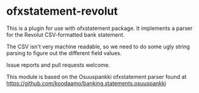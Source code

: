 ofxstatement-revolut
====================

This is a plugin for use with ofxstatement package. It implements
a parser for the Revolut CSV-formatted bank statement.

The CSV isn't very machine readable, so we need to do some ugly string
parsing to figure out the different field values.

Issue reports and pull requests welcome.

This module is based on the Osuuspankki ofxstatement parser found at
https://github.com/koodaamo/banking.statements.osuuspankki